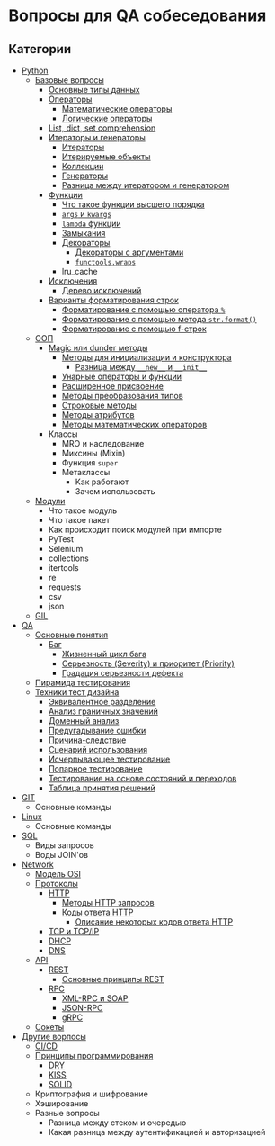 # Вопросы для QA собеседования

## Категории
* [Python](/Python)
  * [Базовые вопросы](/Python/Базовые%20вопросы.md)
    * [Основные типы данных](/Python/Базовые%20вопросы.md/#основные-типы-данных)
    * [Операторы](/Python/Базовые%20вопросы.md/#операторы)
      * [Математические операторы](/Python/Базовые%20вопросы.md/#математические-операторы)
      * [Логические операторы](/Python/Базовые%20вопросы.md/#логические-операторы)
    * [List, dict, set comprehension](/Python/Базовые%20вопросы.md/list-dict-set-comprehension)
    * [Итераторы и генераторы](/Python/Базовые%20вопросы.md/#итераторы-и-генераторы)
      * [Итераторы](/Python/Базовые%20вопросы.md/#итераторы)
      * [Итерируемые объекты](/Python/Базовые%20вопросы.md/#итерируемые-объекты)
      * [Коллекции](/Python/Базовые%20вопросы.md/#коллекции)
      * [Генераторы](/Python/Базовые%20вопросы.md/#генераторы)
      * [Разница между итератором и генератором](/Python/Базовые%20вопросы.md/#разница-между-итератором-и-генератором)
    * [Функции](/Python/Базовые%20вопросы.md/#функции)
      * [Что такое функции высшего порядка](/Python/Базовые%20вопросы.md/#что-такое-функции-высшего-порядка)
      * [`args` и `kwargs`](/Python/Базовые%20вопросы.md/#args-и-kwargs)
      * [`lambda` функции](/Python/Базовые%20вопросы.md/#lambda-функции)
      * [Замыкания](/Python/Базовые%20вопросы.md/#замыкания)
      * [Декораторы](/Python/Базовые%20вопросы.md/#декораторы)
        * [Декораторы с аргументами](/Python/Базовые%20вопросы.md/#декораторы-с-аргументами)
        * [`functools.wraps`](/Python/Базовые%20вопросы.md/#functoolswraps)
      * lru_cache
    * [Исключения](/Python/Базовые%20вопросы.md/#исключения)
      * [Дерево исключений](/Python/Базовые%20вопросы.md/#дерево-исключений)
    * [Варианты форматирования строк](/Python/Базовые%20вопросы.md/#варианты-форматирования-строк)
      * [Форматирование с помощью оператора `%`](/Python/Базовые%20вопросы.md/#форматирование-с-помощью-оператора-)
      * [Форматирование с помощью метода `str.format()`](/Python/Базовые%20вопросы.md/#форматирование-с-помощью-метода-strformat)
      * [Форматирование с помощью f-строк](/Python/Базовые%20вопросы.md/#форматирование-с-помощью-f-строк)
  * [ООП](/Python/ООП.md)
    * [Magic или dunder методы](/Python/ООП.md/#magic-или-dunder-методы)
      * [Методы для инициализации и конструктора](/Python/ООП.md/#методы-для-инициализации-и-конструктора)
        * [Разница между `__new__` и `__init__`](/Python/ООП.md/#разница-между-__new__-и-__init__)
      * [Унарные операторы и функции](/Python/ООП.md/#унарные-операторы-и-функции)
      * [Расширенное присвоение](/Python/ООП.md/#расширенное-присвоение)
      * [Методы преобразования типов](/Python/ООП.md/#методы-преобразования-типов)
      * [Строковые методы](/Python/ООП.md/#строковые-методы)
      * [Методы атрибутов](/Python/ООП.md/#методы-атрибутов)
      * [Методы математических операторов](/Python/ООП.md/#методы-математических-операторов)
    * Классы
      * MRO и наследование
      * Миксины (Mixin)
      * Функция `super`
      * Метаклассы
        * Как работают
        * Зачем использовать
  * [Модули](/Python/Модули.md)
    * Что такое модуль
    * Что такое пакет
    * Как происходит поиск модулей при импорте
    * PyTest
    * Selenium
    * collections
    * itertools
    * re
    * requests
    * csv
    * json
  * [GIL](/Python/GIL.md)
* [QA](/QA.md)
  * [Основные понятия](/QA.md/#основные-понятия)
    * [Баг](/QA.md/#баг)
      * [Жизненный цикл бага](/QA.md/#жизненный-цикл-бага)
      * [Серьезность (Severity) и приоритет (Priority)](/QA.md/#серьезность-severity-и-приоритет-priority)
      * [Градация серьезности дефекта](/QA.md/#градация-серьезности-дефекта)
  * [Пирамида тестирования](/QA.md/#пирамида-тестирования)
  * [Техники тест дизайна](/QA.md/#техники-тест-дизайна)
    * [Эквивалентное разделение](/QA.md/#эквивалентное-разделение)
    * [Анализ граничных значений](/QA.md/#анализ-граничных-значений)
    * [Доменный анализ](/QA.md/#доменный-анализ)
    * [Предугадывание ошибки](/QA.md/#предугадывание-ошибки)
    * [Причина-следствие](/QA.md/#причина-следствие)
    * [Сценарий использования](/QA.md/#сценарий-использования)
    * [Исчерпывающее тестирование](/QA.md/#исчерпывающее-тестирование)
    * [Попарное тестирование](/QA.md/#попарное-тестирование)
    * [Тестирование на основе состояний и переходов](/QA.md/#тестирование-на-основе-состояний-и-переходов)
    * [Таблица принятия решений](/QA.md/#таблица-принятия-решений)
* [GIT](/GIT.md)
  * Основные команды
* [Linux](/Linux.md)
  * Основные команды
* [SQL](/SQL.md)
  * Виды запросов
  * Воды JOIN'ов
* [Network](/Network.md)
  * [Модель OSI](/Network.md/#модель-osi)
  * [Протоколы](/Network.md/#протоколы)
    * [HTTP](/Network.md/#http)
      * [Методы HTTP запросов](/Network.md/#методы-http-запросов)
      * [Коды ответа HTTP](/Network.md/#коды-ответа-http)
        * [Описание некоторых кодов ответа HTTP](/Network.md/#описание-некоторых-кодов-ответа-http)
    * [TCP и TCP/IP](/Network.md/#tcp-и-tcpip)
    * [DHCP](/Network.md/#dhcp)
    * [DNS](/Network.md/#dns)
  * [API](/Network.md/#api)
    * [REST](/Network.md/#rest)
      * [Основные принципы REST](/Network.md/#основные-принципы-rest)
    * [RPC](/Network.md/#rpc)
      * [XML-RPC и SOAP](/Network.md/#xml-rpc-и-soap)
      * [JSON-RPC](/Network.md/#json-rpc)
      * [gRPC](/Network.md/#grpc)
  * [Сокеты](/Network.md/#сокеты)
* [Другие ворпосы](/Other.md)
  * [CI/CD](/Other.md/#cicd)
  * [Принципы программирования](/Other.md/#принципы-программирования)
    * [DRY](/Other.md/#dry)
    * [KISS](/Other.md/kiss)
    * [SOLID](/Other.md/#solid)
  * Криптография и шифрование
  * Хэширование
  * Разные вопросы
    * Разница между стеком и очередью
    * Какая разница между аутентификацией и авторизацией

